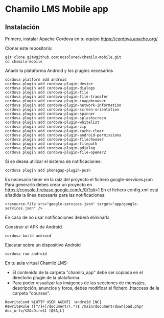Chamilo LMS Mobile app
================================

Instalación
-----------------------------

Primero, instalar Apache Cordova en tu equipo https://cordova.apache.org/

Clonar este repositorio:
```
git clone git@github.com:nosolored/chamilo-mobile.git
cd chamilo-mobile
```

Añadir la plataforma Android y los plugins necesarios

```
cordova platform add android
cordova plugin add cordova-plugin-device
cordova plugin add cordova-plugin-dialogs
cordova plugin add cordova-plugin-file
cordova plugin add cordova-plugin-file-transfer
cordova plugin add cordova-plugin-inappbrowser
cordova plugin add cordova-plugin-network-information
cordova plugin add cordova-plugin-screen-orientation
cordova plugin add cordova-plugin-spinner
cordova plugin add cordova-plugin-splashscreen
cordova plugin add cordova-plugin-whitelist
cordova plugin add cordova-plugin-zip
cordova plugin add cordova-plugin-cache-clear
cordova plugin add cordova-plugin-android-permissions
cordova plugin add cordova-plugin-filechooser
cordova plugin add cordova-plugin-filepath
cordova plugin add cordova-plugin-pdialog
cordova plugin add cordova-plugin-file-opener2

```

Si se desea utilizar el sistema de notificaciones:
```
cordova plugin add phonegap-plugin-push
``` 
Es necesario tener en la raíz del proyecto el fichero google-services.json
Para generarlo debes crear un proyecto en https://console.firebase.google.com/u/0/?pli=1 
En el fichero config.xml está añadida la linea necesaria para las notificaciones:
```
<resource-file src="google-services.json" target="app/google-services.json" />
```
En caso de no usar notificaciones deberá eliminarla



Construir el APK de Android

```
cordova build android
```

Ejecutar sobre un dispositivo Android

```
cordova run android
```
En tu aula virtual Chamilo LMS:

* El contenido de la carpeta "chamilo_app" debe ser copiada en el directorio plugin de la plataforma.
* Para poder visualizar las imágenes de las secciones de mensajes, descripción, anuncios y foros, debes modificar el fichero .htaccess de la carpeta "courses".
```
RewriteCond %{HTTP_USER_AGENT} !android [NC]
RewriteRule ([^/]+)/document/(.*)$ /main/document/download.php?doc_url=/$2&cDir=$1 [QSA,L]
```
